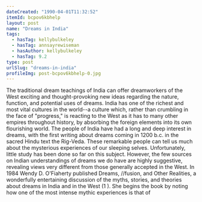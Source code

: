 ```yaml
---
dateCreated: "1990-04-01T11:32:52"
itemId: bcpov6kbhelp
layout: post
name: "Dreams in India"
tags:
  - hasTag: kellybulkeley
  - hasTag: annsayrewiseman
  - hasAuthor: kellybulkeley
  - hasTag: 9.2
type: post
urlSlug: "dreams-in-india"
profileImg: post-bcpov6kbhelp-0.jpg
---
```


The traditional dream teachings of India can offer dreamworkers of the West exciting and thought-provoking new ideas regarding the nature, function, and potential uses of dreams. India has one of the richest and most vital cultures in the world--a culture which, rather than crumbling in the face of "progress," is reacting to the West as it has to many other empires throughout history, by absorbing the foreign elements into its own flourishing world. The people of India have had a long and deep interest in dreams, with the first writing about dreams coming in 1200 b.c. in the sacred Hindu text the Rig-Veda. These remarkable people can tell us much about the mysterious experiences of our sleeping selves. Unfortunately, little study has been done so far on this subject. However, the few sources on Indian understandings of dreams we do have are highly suggestive, revealing views very different from those generally accepted in the West. In 1984 Wendy D. O'Fiaherty published Dreams, //fusion, and Other Realities, a wonderfully entertaining discussion of the myths, stories, and theories about dreams in India and in the West (1 ). She begins the book by noting how one of the most intense mythic experiences is that of